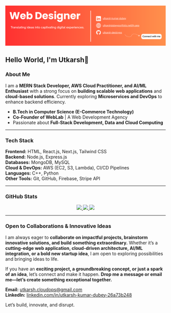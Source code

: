 ![Git Banner](./gitbanner.png)

## Hello World, I'm Utkarsh👋

### About Me  
I am a **MERN Stack Developer, AWS Cloud Practitioner, and AI/ML Enthusiast** with a strong focus on **building scalable web applications** and **cloud-based solutions**. Currently exploring **Microservices and DevOps** to enhance backend efficiency.  

- **B.Tech in Computer Science (E-Commerce Technology)**
- **Co-Founder of WebLab** | A Web Development Agency  
- Passionate about **Full-Stack Development, Data and Cloud Computing**  

---

### Tech Stack  

**Frontend:** HTML, React.js, Next.js, Tailwind CSS  
**Backend:** Node.js, Express.js  
**Databases:** MongoDB, MySQL  
**Cloud & DevOps:** AWS (EC2, S3, Lambda), CI/CD Pipelines  
**Languages:** C++, Python  
**Other Tools:** Git, GitHub, Firebase, Stripe API  

---

### GitHub Stats

<p align="center">
  <a href="https://github.com/anuraghazra/github-readme-stats">
    <img height="180" src="https://github-readme-stats.vercel.app/api?username=utkarsh-deployes&show_icons=true&theme=default" />
  </a>
  <a href="https://github.com/anuraghazra/github-readme-stats">
    <img height="180" src="https://github-readme-stats.vercel.app/api/top-langs/?username=utkarsh-deployes&layout=compact&theme=default" />
  </a>
  <a href="https://github.com/utkarsh-deployes/Resume-Analyzer">
    <img height="180" src="https://github-readme-stats.vercel.app/api/pin/?username=utkarsh-deployes&repo=Resume-Analyzer&theme=default" />
  </a>
</p>

---

### Open to Collaborations & Innovative Ideas  

I am always eager to **collaborate on impactful projects, brainstorm innovative solutions, and build something extraordinary.** Whether it’s a **cutting-edge web application, cloud-driven architecture, AI/ML integration, or a bold new startup idea**, I am open to exploring possibilities and bringing ideas to life.  

If you have an **exciting project, a groundbreaking concept, or just a spark of an idea**, let’s connect and make it happen. **Drop me a message or email me—let’s create something exceptional together.**  

**Email:** [utkarsh.cloudops@gmail.com](mailto:utkarsh.cloudops@gmail.com)  
**LinkedIn:** [linkedin.com/in/utkarsh-kumar-dubey-26a73b248](https://www.linkedin.com/in/utkarsh-kumar-dubey/)

Let’s build, innovate, and disrupt.  


